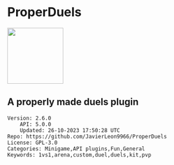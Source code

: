 # ProperDuels
<img src="https://raw.githubusercontent.com/JavierLeon9966/ProperDuels/64982846dadbfbd52349fb45cb653f67d1c787c8/icon.png" width="128" height="128" />

## A properly made duels plugin
```properties
Version: 2.6.0
    API: 5.0.0
    Updated: 26-10-2023 17:50:28 UTC
Repo: https://github.com/JavierLeon9966/ProperDuels
License: GPL-3.0
Categories: Minigame,API plugins,Fun,General
Keywords: 1vs1,arena,custom,duel,duels,kit,pvp
```